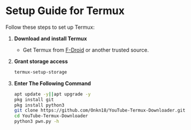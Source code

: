# Setup Guide for Termux

Follow these steps to set up Termux:

1. **Download and install Termux**  
   - Get Termux from [F-Droid](https://f-droid.org/en/packages/com.termux/) or another trusted source.

2. **Grant storage access**  
   ```sh
   termux-setup-storage
3. **Enter The Following Command**
   ```sh
   apt update -y||apt upgrade -y
   pkg install git
   pkg install python3
   git clone https://github.com/Onkn18/YouTube-Termux-Downloader.git
   cd YouTube-Termux-Downloader
   python3 pwn.py -h
